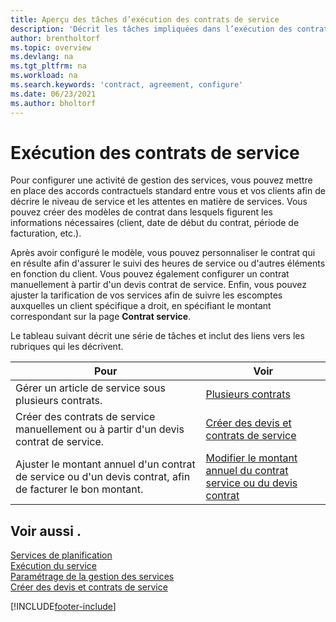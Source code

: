 ```yaml
---
title: Aperçu des tâches d’exécution des contrats de service
description: 'Décrit les tâches impliquées dans l’exécution des contrats de service avec vos clients, comme la mise en place d’ententes contractuelles standard avec des modèles personnalisables, etc.'
author: brentholtorf
ms.topic: overview
ms.devlang: na
ms.tgt_pltfrm: na
ms.workload: na
ms.search.keywords: 'contract, agreement, configure'
ms.date: 06/23/2021
ms.author: bholtorf
---
```

# <a name="fulfilling-service-contracts"></a><a name="fulfilling-service-contracts"></a>Exécution des contrats de service
Pour configurer une activité de gestion des services, vous pouvez mettre en place des accords contractuels standard entre vous et vos clients afin de décrire le niveau de service et les attentes en matière de services. Vous pouvez créer des modèles de contrat dans lesquels figurent les informations nécessaires (client, date de début du contrat, période de facturation, etc.).  
  
Après avoir configuré le modèle, vous pouvez personnaliser le contrat qui en résulte afin d'assurer le suivi des heures de service ou d'autres éléments en fonction du client. Vous pouvez également configurer un contrat manuellement à partir d'un devis contrat de service. Enfin, vous pouvez ajuster la tarification de vos services afin de suivre les escomptes auxquelles un client spécifique a droit, en spécifiant le montant correspondant sur la page **Contrat service**.  

Le tableau suivant décrit une série de tâches et inclut des liens vers les rubriques qui les décrivent.   
  
|**Pour**|**Voir**|  
|------------|-------------|  
|Gérer un article de service sous plusieurs contrats. | [Plusieurs contrats](service-multiple-contracts.md)|  
|Créer des contrats de service manuellement ou à partir d'un devis contrat de service.| [Créer des devis et contrats de service](service-how-to-create-service-contracts-and-service-contract-quotes.md)|
|Ajuster le montant annuel d'un contrat de service ou d'un devis contrat, afin de facturer le bon montant.|[Modifier le montant annuel du contrat service ou du devis contrat](service-how-to-change-the-annual-amount-on-service-contracts-or-contract-quotes.md)|

## <a name="see-also"></a><a name="see-also"></a>Voir aussi .
[Services de planification](service-plan-service.md)  
[Exécution du service](service-deliver-service.md)  
[Paramétrage de la gestion des services](service-setup-service.md)  
[Créer des devis et contrats de service](service-how-to-create-service-contracts-and-service-contract-quotes.md)  


[!INCLUDE[footer-include](includes/footer-banner.md)]
